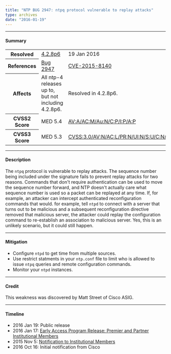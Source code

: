 ```yaml
---
title: "NTP BUG 2947: ntpq protocol vulnerable to replay attacks"
type: archives
date: "2016-01-19"
---
```


* * *

#### Summary

<table>
  <tbody>
	<tr>
		<th><b>Resolved</b></th>
		<td><a href="/support/securitynotice/4_2_8p6-release-announcement/">4.2.8p6</a></td>
		<td>19 Jan 2016</td>
	</tr>
	<tr>
		<th><b>References</b></th>
		<td><a href="https://bugs.ntp.org/show_bug.cgi?id=2947">Bug 2947</a></td>
		<td><a href="https://nvd.nist.gov/vuln/detail/CVE-2015-8140/">CVE-2015-8140</a></td>
	</tr>
	<tr>
		<th><b>Affects</b></th>
		<td>All ntp-4 releases up to, but not including 4.2.8p6.</td>
		<td>Resolved in 4.2.8p6.</td>
	</tr>
	<tr>
		<th><b>CVSS2 Score</b></th>
		<td>MED 5.4</td>
		<td><a href="https://nvd.nist.gov/cvss.cfm?calculator&version=2&vector=(AV:A/AC:M/Au:N/C:P/I:P/A:P)">AV:A/AC:M/Au:N/C:P/I:P/A:P</a></td>
	</tr>
	<tr>
		<th><b>CVSS3 Score<b></th>
		<td>MED 5.3</td>
		<td><a href="https://www.first.org/cvss/calculator/3.0#CVSS:3.0/AV:N/AC:L/PR:N/UI:N/S:U/C:N/I:L/A:N">CVSS:3.0/AV:N/AC:L/PR:N/UI:N/S:U/C:N/I:L/A:N</a></td>
	</tr>	
  </tbody>	
</table>

* * *
    
#### Description 

The `ntpq` protocol is vulnerable to replay attacks. The sequence number being included under the signature fails to prevent replay attacks for two reasons. Commands that don't require authentication can be used to move the sequence number forward, and NTP doesn't actually care what sequence number is used so a packet can be replayed at any time. If, for example, an attacker can intercept authenticated reconfiguration commands that would. for example, tell `ntpd` to connect with a server that turns out to be malicious and a subsequent reconfiguration directive removed that malicious server, the attacker could replay the configuration command to re-establish an association to malicious server. Yes, this is an unlikely scenario, but it could still happen.

* * *
    
#### Mitigation

* Configure `ntpd` to get time from multiple sources.
* Use restrict statments in your `ntp.conf` file to limit who is allowed to issue `ntpq` queries and remote configuration commands.
* Monitor your `ntpd` instances.

* * *

#### Credit

This weakness was discovered by Matt Street of Cisco ASIG.

* * *

#### Timeline

* 2016 Jan 19: Public release
* 2016 Jan 17: [Early Access Program Release: Premier and Partner Institutional Members](https://www.nwtime.org/membership/benefits/)
* 2015 Nov 5: [Notification to Institutional Members](https://www.nwtime.org/membership/benefits/)
* 2016 Oct 16: Initial notification from Cisco